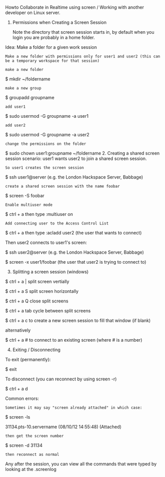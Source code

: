 Howto Collaborate in Realtime using screen / Working with another developer on Linux server.
1. Permissions when Creating a Screen Session

    Note the directory that screen session starts in, by default when you login you are probably in a home folder.

Idea: Make a folder for a given work session

    Make a new folder with permissions only for user1 and user2 (this can be a temporary workspace for that session)

    make a new folder

$ mkdir ~/foldername

    make a new group

$ groupadd groupname

    add user1

$ sudo usermod -G groupname -a user1 

    add user2

$ sudo usermod -G groupname -a user2

    change the permissions on the folder

$ sudo chown user1:groupname ~/foldername
2. Creating a shared screen session
scenario: user1 wants user2 to join a shared screen session.

    So user1 creates the screen session

$ ssh user1@server (e.g. the London Hackspace Server, Babbage)

    create a shared screen session with the name foobar

$ screen -S foobar

    Enable multiuser mode

$ ctrl + a then type :multiuser on

    Add connecting user to the Access Control List

$ ctrl + a then type :acladd user2 (the user that wants to connect)

  Then user2 connects to user1's screen:

$ ssh user2@server (e.g. the London Hackspace Server, Babbage)

$ screen -x user1/foobar (the user that user2 is trying to connect to)

3. Splitting a screen session (windows)

$ ctrl + a |     split screen vertially

$ ctrl + a S    split screen horizontally

$ ctrl + a Q    close split screens

$ ctrl + a tab  cycle between split screens

$ ctrl + a c to create a new screen session to fill that window (if blank)

  alternatively

$ ctrl + a # to connect to an existing screen (where # is a number)

4. Exiting / Disconnecting

  To exit (permanently):

$ exit

  To disconnect (you can reconnect by using screen -r)

$ ctrl + a d  

  Common errors:

    Sometimes it may say "screen already attached" in which case:

$ screen -ls

31134.pts-10.servername    (08/10/12 14:55:48)    (Attached)

    then get the screen number

$ screen -d 31134

    then reconnect as normal

  Any after the session, you can view all the commands that were typed by looking at the .screenlog

